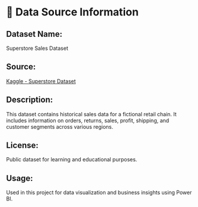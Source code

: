 # 📂 Data Source Information

## Dataset Name:
Superstore Sales Dataset

## Source:
[Kaggle - Superstore Dataset](https://www.kaggle.com/datasets/vivek468/superstore-dataset-final)

## Description:
This dataset contains historical sales data for a fictional retail chain. It includes information on orders, returns, sales, profit, shipping, and customer segments across various regions.

## License:
Public dataset for learning and educational purposes.

## Usage:
Used in this project for data visualization and business insights using Power BI.
